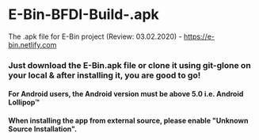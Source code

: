 # E-Bin-BFDI-Build-.apk
The .apk file for E-Bin project (Review: 03.02.2020) - https://e-bin.netlify.com

### Just download the E-Bin.apk file or clone it using git-glone on your local & after installing it, you are good to go!

#### For Android users, the Android version must be above 5.0 i.e. Android Lollipop™
#### When installing the app from external source, please enable "Unknown Source Installation".
